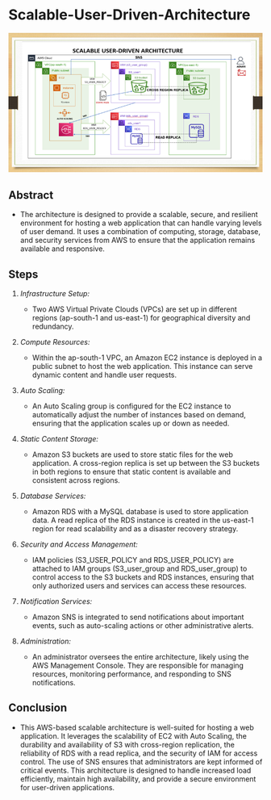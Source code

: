 # Scalable-User-Driven-Architecture


![alt text](https://github.com/Suhira17/Scalable-User-Driven-Architecture/blob/main/Scalable-user-driven-architecture.PNG?raw=true)
## Abstract

- The architecture is designed to provide a scalable, secure, and resilient environment for hosting a web application that can handle varying levels of user demand. It uses a combination of computing, storage, database, and security services from AWS to ensure that the application remains available and responsive.

## Steps 

1. *Infrastructure Setup:*
   - Two AWS Virtual Private Clouds (VPCs) are set up in different regions (ap-south-1 and us-east-1) for geographical diversity and redundancy.

2. *Compute Resources:*
   - Within the ap-south-1 VPC, an Amazon EC2 instance is deployed in a public subnet to host the web application. This instance can serve dynamic content and handle user requests.

3. *Auto Scaling:*
   - An Auto Scaling group is configured for the EC2 instance to automatically adjust the number of instances based on demand, ensuring that the application scales up or down as needed.

4. *Static Content Storage:*
   - Amazon S3 buckets are used to store static files for the web application. A cross-region replica is set up between the S3 buckets in both regions to ensure that static content is available and consistent across regions.

5. *Database Services:*
   - Amazon RDS with a MySQL database is used to store application data. A read replica of the RDS instance is created in the us-east-1 region for read scalability and as a disaster recovery strategy.

6. *Security and Access Management:*
   - IAM policies (S3_USER_POLICY and RDS_USER_POLICY) are attached to IAM groups (S3_user_group and RDS_user_group) to control access to the S3 buckets and RDS instances, ensuring that only authorized users and services can access these resources.

7. *Notification Services:*
   - Amazon SNS is integrated to send notifications about important events, such as auto-scaling actions or other administrative alerts.

8. *Administration:*
   - An administrator oversees the entire architecture, likely using the AWS Management Console. They are     responsible for managing resources, monitoring performance, and responding to SNS notifications.


## Conclusion

- This AWS-based scalable architecture is well-suited for hosting a web application. It leverages the scalability of EC2 with Auto Scaling, the durability and availability of S3 with cross-region replication, the reliability of RDS with a read replica, and the security of IAM for access control. The use of SNS ensures that administrators are kept informed of critical events. This architecture is designed to handle increased load efficiently, maintain high availability, and provide a secure environment for user-driven applications.